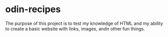 # odin-recipes

The purpose of this project is to test my knowledge of HTML and my ability to create a basic website with links, images, andn other fun things.
